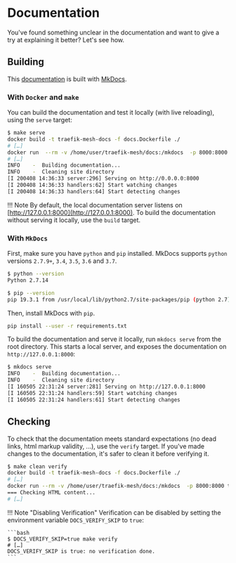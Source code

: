 # Documentation

You've found something unclear in the documentation and want to give a try at explaining it better?
Let's see how.

## Building

This [documentation](https://doc.traefik.io/traefik-mesh/) is built with [MkDocs](https://mkdocs.org/).

### With `Docker` and `make`

You can build the documentation and test it locally (with live reloading), using the `serve` target:

```bash
$ make serve
docker build -t traefik-mesh-docs -f docs.Dockerfile ./
# […]
docker run  --rm -v /home/user/traefik-mesh/docs:/mkdocs  -p 8000:8000 traefik-mesh-docs mkdocs serve
# […]
INFO    -  Building documentation...
INFO    -  Cleaning site directory
[I 200408 14:36:33 server:296] Serving on http://0.0.0.0:8000
[I 200408 14:36:33 handlers:62] Start watching changes
[I 200408 14:36:33 handlers:64] Start detecting changes
```

!!! Note
    By default, the local documentation server listens on [http://127.0.0.1:8000](http://127.0.0.1:8000).
    To build the documentation without serving it locally, use the `build` target.

### With `MkDocs`

First, make sure you have `python` and `pip` installed. MkDocs supports `python` versions `2.7.9+`, `3.4`, `3.5`, `3.6` 
and `3.7`.

```bash
$ python --version
Python 2.7.14

$ pip --version
pip 19.3.1 from /usr/local/lib/python2.7/site-packages/pip (python 2.7)
```

Then, install MkDocs with `pip`.

```bash
pip install --user -r requirements.txt
```

To build the documentation and serve it locally, run `mkdocs serve` from the root directory.
This starts a local server, and exposes the documentation on `http://127.0.0.1:8000`:

```bash
$ mkdocs serve
INFO    -  Building documentation...
INFO    -  Cleaning site directory
[I 160505 22:31:24 server:281] Serving on http://127.0.0.1:8000
[I 160505 22:31:24 handlers:59] Start watching changes
[I 160505 22:31:24 handlers:61] Start detecting changes
```

## Checking

To check that the documentation meets standard expectations (no dead links, html markup validity, ...), use the `verify` target.
If you've made changes to the documentation, it's safer to clean it before verifying it.

```bash
$ make clean verify
docker build -t traefik-mesh-docs -f docs.Dockerfile ./
# […]
docker run --rm -v /home/user/traefik-mesh/docs:/mkdocs  -p 8000:8000 traefik-mesh-docs sh -c "mkdocs build && chown -R 501:20 ./site"
=== Checking HTML content...
# […]
```

!!! Note "Disabling Verification"
    Verification can be disabled by setting the environment variable `DOCS_VERIFY_SKIP` to `true`:
    
    ```bash
    $ DOCS_VERIFY_SKIP=true make verify
    # […]
    DOCS_VERIFY_SKIP is true: no verification done.
    ```
